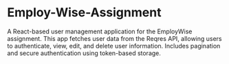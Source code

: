 # Employ-Wise-Assignment
A React-based user management application for the EmployWise assignment. This app fetches user data from the Reqres API, allowing users to authenticate, view, edit, and delete user information. Includes pagination and secure authentication using token-based storage.
